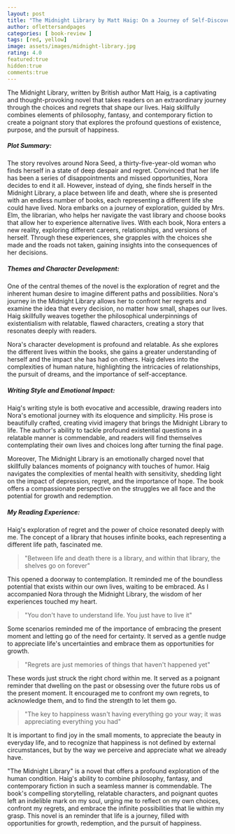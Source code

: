 ```yaml
---
layout: post
title: "The Midnight Library by Matt Haig: On a Journey of Self-Discovery"
author: oflettersandpages
categories: [ book-review ]
tags: [red, yellow]
image: assets/images/midnight-library.jpg
rating: 4.0
featured:true
hidden:true
comments:true
---
```


The Midnight Library, written by British author Matt Haig, is a captivating and thought-provoking novel that takes readers on an extraordinary journey through the choices and regrets that shape our lives. Haig skillfully combines elements of philosophy, fantasy, and contemporary fiction to create a poignant story that explores the profound questions of existence, purpose, and the pursuit of happiness.

##### Plot Summary:
The story revolves around Nora Seed, a thirty-five-year-old woman who finds herself in a state of deep despair and regret. Convinced that her life has been a series of disappointments and missed opportunities, Nora decides to end it all. However, instead of dying, she finds herself in the Midnight Library, a place between life and death, where she is presented with an endless number of books, each representing a different life she could have lived. 
Nora embarks on a journey of exploration, guided by Mrs. Elm, the librarian, who helps her navigate the vast library and choose books that allow her to experience alternative lives. With each book, Nora enters a new reality, exploring different careers, relationships, and versions of herself. Through these experiences, she grapples with the choices she made and the roads not taken, gaining insights into the consequences of her decisions.

##### Themes and Character Development:
One of the central themes of the novel is the exploration of regret and the inherent human desire to imagine different paths and possibilities. Nora's journey in the Midnight Library allows her to confront her regrets and examine the idea that every decision, no matter how small, shapes our lives. Haig skillfully weaves together the philosophical underpinnings of existentialism with relatable, flawed characters, creating a story that resonates deeply with readers.

Nora's character development is profound and relatable. As she explores the different lives within the books, she gains a greater understanding of herself and the impact she has had on others. Haig delves into the complexities of human nature, highlighting the intricacies of relationships, the pursuit of dreams, and the importance of self-acceptance.

##### Writing Style and Emotional Impact:
Haig's writing style is both evocative and accessible, drawing readers into Nora's emotional journey with its eloquence and simplicity. His prose is beautifully crafted, creating vivid imagery that brings the Midnight Library to life. The author's ability to tackle profound existential questions in a relatable manner is commendable, and readers will find themselves contemplating their own lives and choices long after turning the final page.

Moreover, The Midnight Library is an emotionally charged novel that skillfully balances moments of poignancy with touches of humor. Haig navigates the complexities of mental health with sensitivity, shedding light on the impact of depression, regret, and the importance of hope. The book offers a compassionate perspective on the struggles we all face and the potential for growth and redemption.

##### My Reading Experience:
Haig's exploration of regret and the power of choice resonated deeply with me. The concept of a library that houses infinite books, each representing a different life path, fascinated me. 

> "Between life and death there is a library, and within that library, the shelves go on forever" 

This opened a doorway to contemplation. It reminded me of the boundless potential that exists within our own lives, waiting to be embraced. As I accompanied Nora through the Midnight Library, the wisdom of her experiences touched my heart. 

> "You don't have to understand life. You just have to live it" 

Some scenarios reminded me of the importance of embracing the present moment and letting go of the need for certainty. It served as a gentle nudge to appreciate life's uncertainties and embrace them as opportunities for growth.

> "Regrets are just memories of things that haven't happened yet" 

These words just struck the right chord within me. It served as a poignant reminder that dwelling on the past or obsessing over the future robs us of the present moment. It encouraged me to confront my own regrets, to acknowledge them, and to find the strength to let them go.  

> "The key to happiness wasn't having everything go your way; it was appreciating everything you had"  

It is important to find joy in the small moments, to appreciate the beauty in everyday life, and to recognize that happiness is not defined by external circumstances, but by the way we perceive and appreciate what we already have.

"The Midnight Library" is a novel that offers a profound exploration of the human condition. Haig's ability to combine philosophy, fantasy, and contemporary fiction in such a seamless manner is commendable. The book's compelling storytelling, relatable characters, and poignant quotes left an indelible mark on my soul, urging me to reflect on my own choices, confront my regrets, and embrace the infinite possibilities that lie within my grasp. This novel is an reminder that life is a journey, filled with opportunities for growth, redemption, and the pursuit of happiness.
